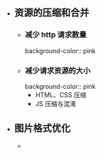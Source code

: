 - ## 资源的压缩和合并
	- ### 减少 http 请求数量
	  background-color:: pink
	- ### 减少请求资源的大小
	  background-color:: pink
		- HTML、CSS 压缩
		- JS 压缩与混淆
- ## 图片格式优化
	-